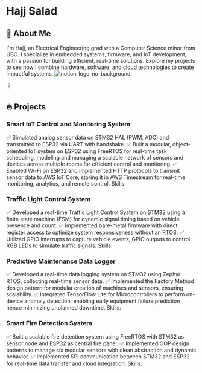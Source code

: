 # Hajj Salad

## 👋 About Me
I'm Hajj, an Electrical Engineering grad with a Computer Science minor from UBC. I specialize in embedded systems, firmware, and IoT development, with a passion for building efficient, real-time solutions. Explore my projects to see how I combine hardware, software, and cloud technologies to create impactful systems.
![notion-logo-no-background](https://github.com/user-attachments/assets/fffc96bf-032a-432b-a21f-b5aac96838f4)

🖇️

## 🔥 Projects
### Smart IoT Control and Monitoring System
✅ Simulated analog sensor data on STM32 HAL (PWM, ADC) and transmitted to ESP32 via UART with handshake.
✅ Built a modular, object-oriented IoT system on ESP32 using FreeRTOS for real-time task scheduling, modeling and 
   managing a scalable network of sensors and devices across multiple rooms for efficient control and monitoring.
✅ Enabled Wi-Fi on ESP32 and implemented HTTP protocols to transmit sensor data to AWS IoT Core, storing it in AWS 
   Timestream for real-time monitoring, analytics, and remote control.
Skills: 

### Traffic Light Control System
✅ Developed a real-time Traffic Light Control System on STM32 using a finite state machine (FSM) for dynamic 
   signal timing based on vehicle presence and count.
✅ Implemented bare-metal firmware with direct register access to optimize system responsiveness without an RTOS.
✅ Utilized GPIO interrupts to capture vehicle events, GPIO outputs to control RGB LEDs to simulate traffic signals.
Skills: 

### Predictive Maintenance Data Logger
✅ Developed a real-time data logging system on STM32 using Zephyr RTOS, collecting real-time sensor data.
✅ Implemented the Factory Method design pattern for modular creation of machines and sensors, ensuring scalability.
✅ Integrated TensorFlow Lite for Microcontrollers to perform on-device anomaly detection, enabling early equipment
   failure prediction hence minimizing unplanned downtime.
Skills: 

### Smart Fire Detection System 
✅ Built a scalable fire detection system using FreeRTOS with STM32 as sensor node and ESP32 as central fire panel.
✅ Implemented OOP design patterns to manage six modular sensors with clean abstraction and dynamic behavior.
✅ Implemented SPI communication between STM32 and ESP32 for real-time data transfer and cloud integration.
Skills: 



<!---
HajjSalad/HajjSalad is a ✨ special ✨ repository because its `README.md` (this file) appears on your GitHub profile.
You can click the Preview link to take a look at your changes.
--->
